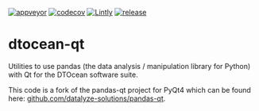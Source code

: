 [![appveyor](https://ci.appveyor.com/api/projects/status/github/DTOcean/dtocean-qt?branch=master&svg=true)](https://ci.appveyor.com/project/DTOcean/dtocean-qt)
[![codecov](https://codecov.io/gh/DTOcean/dtocean-qt/branch/master/graph/badge.svg)](https://codecov.io/gh/DTOcean/dtocean-qt)
[![Lintly](https://lintly.com/gh/DTOcean/dtocean-qt/badge.svg)](https://lintly.com/gh/DTOcean/dtocean-qt/)
[![release](https://img.shields.io/github/release/DTOcean/dtocean-qt.svg)](https://github.com/DTOcean/dtocean-qt/releases/latest)

# dtocean-qt

Utilities to use pandas (the data analysis / manipulation library for Python)
with Qt for the DTOcean software suite.

This code is a fork of the pandas-qt project for PyQt4 which can be found here:
[github.com/datalyze-solutions/pandas-qt](https://github.com/datalyze-solutions/pandas-qt).

